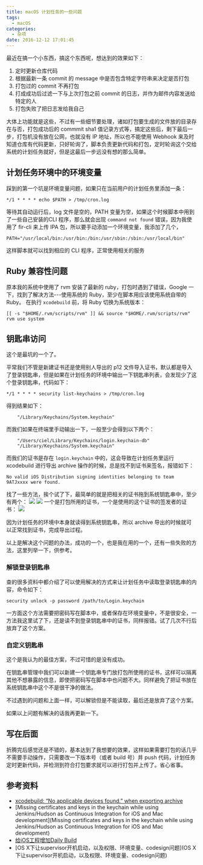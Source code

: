 ```yaml
---
title: macOS 计划任务的一些问题
tags:
  - macOS
categories:
  - 杂项
date: 2016-12-12 17:01:45
---
```


最近在搞一个小东西，搞这个东西呢，想达到的效果如下：

1. 定时更新仓库代码
2. 根据最新一条 commit 的 message 中是否包含特定字符串来决定是否打包
3. 打包过的 commit 不再打包
4. 打成成功后过滤一下与上次打包之前 commit 的日志，并作为邮件内容发送给特定的人
5. 打包失败了把日志发给我自己

大体上功能就是这些，不过有一些细节要处理，诸如打包要生成的文件放的目录存在与否，打包成功后的 commmit sha1 值记录方式等，搞定这些后，剩下最后一步，打包机没有放在公网，也就没有 IP 地址，所以也不能使用 Webhook 来及时知道仓库有代码更新，只好轮询了，脚本负责更新代码和打包，定时轮询这个交给系统的计划任务就好，但是这最后一步远没有想的那么简单。

<!-- more -->

## 计划任务环境中的环境变量

踩到的第一个坑是环境变量问题，如果只在当前用户的计划任务里添加一条：

```
*/1 * * * * echo $PATH > /tmp/cron.log
```

等待其自动运行后，log 文件是空的，PATH 变量为空，如果这个时候脚本中用到了一些自己安装的CLI 程序，那么就会出现 `command not found` 错误，因为我使用了 fir-cli 来上传 IPA 包，所以要手动添加一个环境变量，我添加了几个，

```
PATH="/usr/local/bin:/usr/bin:/bin:/usr/sbin:/sbin:/usr/local/bin"
```

这样脚本就可以找到相应的 CLI 程序，正常使用相关的服务

## Ruby 兼容性问题

原本我的系统中使用了 rvm 安装了最新的 ruby，打包时遇到了错误，Google 一下，找到了解决方法---使用系统的 Ruby，至少在脚本用应该使用系统自带的 Ruby。
在执行 `xcodebuild` 前，将 Ruby 切换为系统版本：

```
[[ -s "$HOME/.rvm/scripts/rvm" ]] && source "$HOME/.rvm/scripts/rvm"
rvm use system
```

## 钥匙串访问

这个是最坑的一个了。

平常我们不管是新建证书还是使用别人导出的 p12 文件导入证书，默认都是导入了登录钥匙串，但是如果在计划任务的环境中输出一下钥匙串列表，会发现少了这个登录钥匙串，代码如下：

```
*/1 * * * * security list-keychains > /tmp/cron.log
```

得到结果如下：

```
    "/Library/Keychains/System.keychain"
```

而我们如果在终端里手动输出一下，一般至少会得到以下两个：

```
    "/Users/ciel/Library/Keychains/login.keychain-db"
    "/Library/Keychains/System.keychain"
```

而我们的证书是存在 `login.keychain` 中的，这会导致在计划任务里运行 xcodebuild 进行导出 archive 操作的时候，总是找不到证书来签名，报错如下：

```
No valid iOS Distribution signing identities belonging to team 9ATJxxxx were found.
```

找了一些方法，挨个试了下，最简单的就是把相关的证书拖到系统钥匙串中，至少有两个：
![](https://ws3.sinaimg.cn/large/74681984gw1fao5gvoy1yj20il08vjst.jpg)
![](https://ws3.sinaimg.cn/large/74681984gw1fao5iyqwgmj20kt09gmxz.jpg)
一个是打包所用的证书，一个是使用的这个证书的签发者的证书：
![](https://ws3.sinaimg.cn/large/74681984gw1fao5k911m5j20e90c0gnk.jpg)

因为计划任务的环境中本身就读得到系统钥匙串，所以 archive 导出的时候就可以正常找到证书，完成导出过程。

以上是解决这个问题的办法，成功的一个，也是我在用的一个，还有一些失败的方法，这里列举一下，供参考。

### 解锁登录钥匙串

查的很多资料中都介绍了可以使用解决的方式来让计划任务中读取登录钥匙串的内容，命令如下：

```
security unlock -p password /path/to/Login.keychain
```

一方面这个方法需要把密码写在脚本中，或者保存在环境变量中，不是很安全，一方法我这里试了下，还是读不到登录钥匙串中的证书，同样报错。试了几次不行后放弃了这个方案。

### 自定义钥匙串

这个是我认为的最佳方案，不过可惜的是没有成功。

在钥匙串管理中我们可以新建一个钥匙串专门放打包所使用的证书，这样可以隔离其他不想暴露的信息，即使把密码写在脚本中也问题不大。同样避免了把证书放在系统钥匙串中这个不是很干净的做法。

不过遇到的问题和上面一样，可以解锁但是不能读取，最后还是放弃了这个方案。

如果以上问题有解决的话我再更新一下。

## 写在后面

折腾完后感觉还是不错的，基本达到了我想要的效果，这样如果需要打包的话几乎不需要手动操作，只需要改一下版本号（或者 build 号）并 push 代码，计划任务定时更新代码，并检测到符合打包要求就可以进行打包并上传了。省心省事。

## 参考资料
* [xcodebuild: “No applicable devices found.” when exporting archive](http://stackoverflow.com/a/33041110/1841463)
* [Missing certificates and keys in the keychain while using Jenkins/Hudson as Continuous Integration for iOS and Mac development](Missing certificates and keys in the keychain while using Jenkins/Hudson as Continuous Integration for iOS and Mac development)
* [给iOS工程增加Daily Build](http://blog.devtang.com/2012/02/16/apply-daily-build-in-ios-project/)
* [OS X下让supervisor开机启动，以及权限、环境变量、codesign问题](OS X下让supervisor开机启动，以及权限、环境变量、codesign问题)







